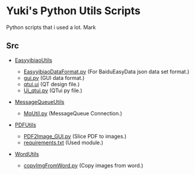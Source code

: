 # Yuki's Python Utils Scripts

Python scripts that i used a lot.
Mark

## Src

- [EasyyibiaoUtils](./src/EasyyibiaoUtils/)
  - [EasyyibiaoDataFormat.py](./src/EasyyibiaoUtils/EasyyibiaoDataFormat.py) (For BaiduEasyData json data set format.)
  - [gui.py](./src/EasyyibiaoUtils/gui.py) (GUI data format.)
  - [qtui.ui](./src/EasyyibiaoUtils/qtui.ui) (QT design file.)
  - [Ui_qtui.py](./src/EasyyibiaoUtils/Ui_qtui.py) (QTui py file.)

- [MessageQueueUtils](./src/MessageQueueUtils/)
  - [MqUtil.py](./src/MessageQueueUtils/MqUtil.py) (MessageQueue Connection.)

- [PDFUtils](./src/PDFUtils/)
  - [PDF2Image_GUI.py](./src/PDFUtils/PDF2Image_GUI.py) (Slice PDF to images.)
  - [requirements.txt](./src/PDFUtils/requirements.txt) (Used module.)

- [WordUtils](./src/WordUtils/)
  - [copyImgFromWord.py](./src/WordUtils/copyImgFromWord.py) (Copy images from word.)
